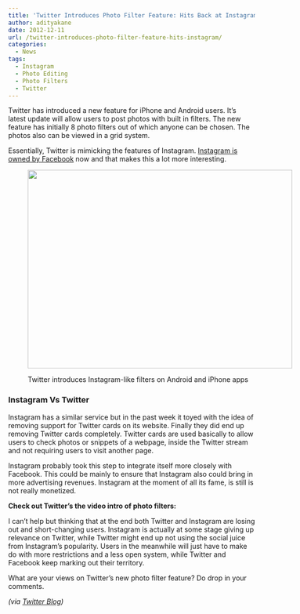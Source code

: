 ```yaml
---
title: 'Twitter Introduces Photo Filter Feature: Hits Back at Instagram'
author: adityakane
date: 2012-12-11
url: /twitter-introduces-photo-filter-feature-hits-instagram/
categories:
  - News
tags:
  - Instagram
  - Photo Editing
  - Photo Filters
  - Twitter
---
```

Twitter has introduced a new feature for iPhone and Android users. It&#8217;s latest update will allow users to post photos with built in filters. The new feature has initially 8 photo filters out of which anyone can be chosen. The photos also can be viewed in a grid system.

Essentially, Twitter is mimicking the features of Instagram. [Instagram is owned by Facebook][1] now and that makes this a lot more interesting.<figure id="attachment_69154" style="width: 540px;" class="wp-caption alignnone">

[<img class=" wp-image-69154 " title="Twitter Filters" src="http://cdn.devilsworkshop.org/files/2012/12/Twitter_Filters-600x450.png" alt="" width="540" height="405" />][2]<figcaption class="wp-caption-text">Twitter introduces Instagram-like filters on Android and iPhone apps</figcaption></figure> 

### Instagram Vs Twitter

Instagram has a similar service but in the past week it toyed with the idea of removing support for Twitter cards on its website. Finally they did end up removing Twitter cards completely. Twitter cards are used basically to allow users to check photos or snippets of a webpage, inside the Twitter stream and not requiring users to visit another page.

Instagram probably took this step to integrate itself more closely with Facebook. This could be mainly to ensure that Instagram also could bring in more advertising revenues. Instagram at the moment of all its fame, is still is not really monetized.

**Check out Twitter&#8217;s the video intro of photo filters:**



I can&#8217;t help but thinking that at the end both Twitter and Instagram are losing out and short-changing users. Instagram is actually at some stage giving up relevance on Twitter, while Twitter might end up not using the social juice from Instagram&#8217;s popularity. Users in the meanwhile will just have to make do with more restrictions and a less open system, while Twitter and Facebook keep marking out their territory.

What are your views on Twitter&#8217;s new photo filter feature? Do drop in your comments.

*(via <a href="http://blog.twitter.com/2012/12/twitter-photos-put-filter-on-it.html" onclick="_gaq.push(['_trackEvent', 'outbound-article', 'http://blog.twitter.com/2012/12/twitter-photos-put-filter-on-it.html', 'Twitter Blog']);" >Twitter Blog</a>)*

 [1]: http://devilsworkshop.org/news/facebook-acquires-instagram-1-billion/56825/ "Facebook buys Instagram"
 [2]: http://cdn.devilsworkshop.org/files/2012/12/Twitter_Filters.png

